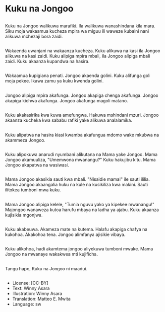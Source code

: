 # Kuku na Jongoo

##
Kuku na Jongoo walikuwa marafiki. Ila walikuwa wanashindana kila mara. Siku moja wakaamua kucheza mpira wa miguu ili waweze kubaini nani alikuwa mchezaji bora zaidi.

##
Wakaenda uwanjani na wakaanza kucheza. Kuku alikuwa na kasi ila Jongoo alikuwa na kasi zaidi. Kuku alipiga mpira mbali, ila Jongoo alipiga mbali zaidi. Kuku akaanza kupandwa na hasira.

##
Wakaamua kupigiana penati. Jongoo akaenda golini. Kuku alifunga goli moja pekee. Ikawa zamu ya kuku kwenda golini.

##
Jongoo alipiga mpira akafunga. Jongoo akapiga chenga akafunga. Jongoo akapiga kichwa akafunga. Jongoo akafunga magoli matano.

##
Kuku akakasirika kwa kuwa amefungwa. Hakuwa mshindani mzuri. Jongoo akaanza kucheka kwa sababu rafiki yake alikuwa analalamika.

##
Kuku alipatwa na hasira kiasi kwamba akafungua mdomo wake mkubwa na akammeza Jongoo.

##
Kuku alipokuwa anarudi nyumbani alikutana na Mama yake Jongoo. Mama Jongoo akamuuliza, "Umemwona mwanangu?" Kuku hakujibu kitu. Mama Jongoo akapatwa na wasiwasi.

##
Mama Jongoo akasikia sauti kwa mbali. "Nisaidie mama!" ile sauti ililia. Mama Jongoo akaangalia huku na kule na kusikiliza kwa makini. Sauti ilitokea tumboni mwa kuku.

##
Mama Jongoo alipiga kelele, "Tumia nguvu yako ya kipekee mwanangu!" Majongoo wanaweza kutoa harufu mbaya na ladha ya ajabu. Kuku akaanza kujisikia mgonjwa.

##
Kuku akabeuwa. Akameza mate na kutema. Halafu akapiga chafya na kukohoa. Akakohoa tena. Jongoo alimfanya ajisikie vibaya.

##
Kuku alikohoa, hadi akamtema jongoo aliyekuwa tumboni mwake. Mama Jongoo na mwanaye wakakwea mti kujificha.

##
Tangu hapo, Kuku na Jongoo ni maadui.

##
* License: [CC-BY]
* Text: Winny Asara
* Illustration: Winny Asara
* Translation: Matteo E. Mwita
* Language: sw
